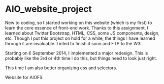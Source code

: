 AIO_website_project
===================

New to coding, so I started working on this website (which is my first) to learn the core essence of front-end work.  Thanks to this assignment,
I learned about Twitter Bootstrap, HTML, CSS, some JS components, design, etc.  Though I put this project on hold for a while, the things I have 
learned through it are invaluable.  I inted to finish it soon and FTP to the W3.


Starting on 6 September 2014, I implemented a major redesign.  This is probably like the 3rd or 4th time I do this, but things need to look just right.

This time I am also better organizing css and selectors.

Website for AIOFS
